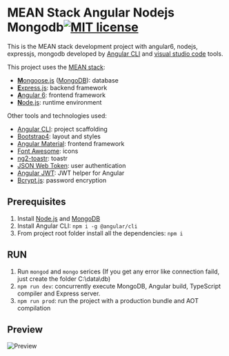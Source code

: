 # MEAN Stack Angular Nodejs Mongodb[![MIT license](http://img.shields.io/badge/license-MIT-lightgrey.svg)](http://opensource.org/licenses/MIT)

This is the MEAN stack development project with angular6, nodejs, expressjs, mongodb developed by [Angular CLI](https://github.com/angular/angular-cli) and [visual studio code](https://code.visualstudio.com/) tools.

This project uses the [MEAN stack](https://en.wikipedia.org/wiki/MEAN_(software_bundle)):
* [**M**ongoose.js](http://www.mongoosejs.com) ([MongoDB](https://www.mongodb.com)): database
* [**E**xpress.js](http://expressjs.com): backend framework
* [**A**ngular 6](https://angular.io): frontend framework
* [**N**ode.js](https://nodejs.org): runtime environment

Other tools and technologies used:
* [Angular CLI](https://cli.angular.io): project scaffolding
* [Bootstrap4](https://getbootstrap.com/docs/4.0/getting-started/introduction/): layout and styles
* [Angular Material](https://material.angular.io): frontend framework
* [Font Awesome](http://fontawesome.io): icons
* [ng2-toastr](https://github.com/PointInside/ng2-toastr): toastr
* [JSON Web Token](https://jwt.io): user authentication
* [Angular JWT](https://github.com/auth0/angular2-jwt/tree/v1.0): JWT helper for Angular
* [Bcrypt.js](https://github.com/dcodeIO/bcrypt.js): password encryption

## Prerequisites
1. Install [Node.js](https://nodejs.org) and [MongoDB](https://www.mongodb.com)
2. Install Angular CLI: `npm i -g @angular/cli`
3. From project root folder install all the dependencies: `npm i`

## RUN
1. Run `mongod` and `mongo` serices (If you get any error like connection faild, just create the folder C:\data\db)
2. `npm run dev`: concurrently execute MongoDB, Angular build, TypeScript compiler and Express server.
3. `npm run prod`: run the project with a production bundle and AOT compilation

## Preview
![Preview](https://raw.githubusercontent.com/typescript59/mean-stack/master/demo.gif "Preview")

